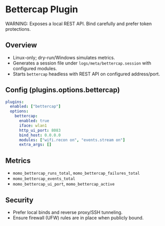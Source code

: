 # Bettercap Plugin

WARNING: Exposes a local REST API. Bind carefully and prefer token protections.

## Overview

- Linux-only; dry-run/Windows simulates metrics.
- Generates a session file under `logs/meta/bettercap.session` with configured modules.
- Starts `bettercap` headless with REST API on configured address/port.

## Config (plugins.options.bettercap)

```yaml
plugins:
  enabled: ["bettercap"]
  options:
    bettercap:
      enabled: true
      iface: wlan1
      http_ui_port: 8083
      bind_host: 0.0.0.0
      modules: ["wifi.recon on", "events.stream on"]
      extra_args: []
```

## Metrics

- `momo_bettercap_runs_total`, `momo_bettercap_failures_total`
- `momo_bettercap_events_total`
- `momo_bettercap_ui_port`, `momo_bettercap_active`

## Security

- Prefer local binds and reverse proxy/SSH tunneling.
- Ensure firewall (UFW) rules are in place when publicly bound.
